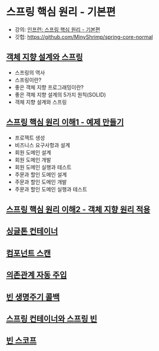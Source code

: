 # 스프링 핵심 원리 - 기본편

* 강의: [인프런: 스프링 핵심 원리 - 기본편](https://www.inflearn.com/course/%EC%8A%A4%ED%94%84%EB%A7%81-%ED%95%B5%EC%8B%AC-%EC%9B%90%EB%A6%AC-%EA%B8%B0%EB%B3%B8%ED%8E%B8/dashboard)
* 깃헙: https://github.com/MinyShrimp/spring-core-normal

## [객체 지향 설계와 스프링](./강의/0강)
* 스프링의 역사
* 스프링이란?
* 좋은 객체 지향 프로그래밍이란?
* 좋은 객체 지향 설계의 5가지 원칙(SOLID)
* 객체 지향 설계와 스프링

## [스프링 핵심 원리 이해1 - 예제 만들기](./강의/1강)
* 프로젝트 생성
* 비즈니스 요구사항과 설계
* 회원 도메인 설계
* 회원 도메인 개발
* 회원 도메인 실행과 테스트
* 주문과 할인 도메인 설계
* 주문과 할인 도메인 개발
* 주문과 할인 도메인 실행과 테스트

## [스프링 핵심 원리 이해2 - 객체 지향 원리 적용](./강의/2강)

## [싱글톤 컨테이너](./강의/3강)

## [컴포넌트 스캔](./강의/4강)

## [의존관계 자동 주입](./강의/5강)

## [빈 생명주기 콜백](./강의/6강)

## [스프링 컨테이너와 스프링 빈](./강의/7강)

## [빈 스코프](./강의/8강)

